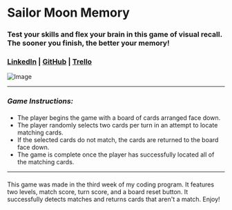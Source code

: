 # Sailor Moon Memory

### Test your skills and flex your brain in this game of visual recall. The sooner you finish, the better your memory!

### [LinkedIn](https://www.linkedin.com/in/alissaestelle/) | [GitHub](https://github.com/alissaestelle) | [Trello](https://trello.com/b/fazn40VM/memory)

![Image](https://imgur.com/SwKIuVS.jpg)

---

### **_Game Instructions:_**

####

- The player begins the game with a board of cards arranged face down.
- The player randomly selects two cards per turn in an attempt to locate matching cards.
- If the selected cards do not match, the cards are returned to the board face down.
- The game is complete once the player has successfully located all of the matching cards.

---

####

This game was made in the third week of my coding program. It features two levels, match score, turn score, and a board reset button. It successfully detects matches and returns cards that aren't a match. Enjoy!
